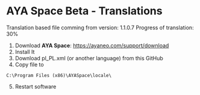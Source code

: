 # AYA Space Beta - Translations 

Translation based file comming from version: 1.1.0.7
Progress of translation: 30%

1. Download **AYA Space**: https://ayaneo.com/support/download
2. Install It
3. Download pl_PL.xml (or another language) from this GitHub
4. Copy file to
```
C:\Program Files (x86)\AYASpace\locale\
```
5. Restart software
